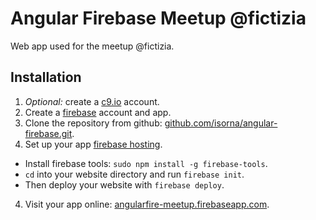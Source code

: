 Angular Firebase Meetup @fictizia
================

Web app used for the meetup @fictizia.

## Installation

1. _Optional:_ create a [c9.io](http://c9.io) account.
2. Create a [firebase](https://www.firebase.com/) account and app.
2. Clone the repository from github: [github.com/isorna/angular-firebase.git](https://github.com/isorna/angular-firebase.git).
3. Set up your app [firebase hosting](https://YOUR-APP-URL.firebaseio.com/?page=Hosting).
 * Install firebase tools: `sudo npm install -g firebase-tools`.
 * `cd` into your website directory and run `firebase init`.
 * Then deploy your website with `firebase deploy`.
4. Visit your app online: [angularfire-meetup.firebaseapp.com](https://angularfire-meetup.firebaseapp.com/).
